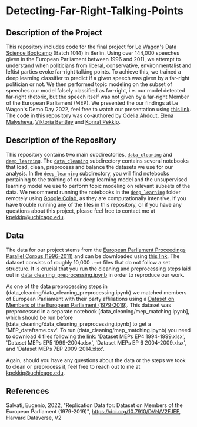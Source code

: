 # Detecting-Far-Right-Talking-Points


## Description of the Project

This repository includes code for the final project for [Le Wagon's Data Science Bootcamp](https://www.lewagon.com/data-science-course?utm_term=le%20wagon%20courses&utm_campaign=WW+%7C+Brand+%7C+EN+%7C+S&utm_source=adwords&utm_medium=ppc&hsa_acc=9887519486&hsa_cam=17795863130&hsa_grp=138703896883&hsa_ad=634543295246&hsa_src=g&hsa_tgt=kwd-811252777396&hsa_kw=le%20wagon%20courses&hsa_mt=b&hsa_net=adwords&hsa_ver=3&gclid=Cj0KCQiAveebBhD_ARIsAFaAvrHtFXBTG6fge-2tThnAgAJx13gnibCR00eBIoS6UaoLbzPT3ZjTtFQaAogiEALw_wcB) (Batch 1014) in Berlin. Using over 144,000 speeches given in the European Parliament between 1996 and 2011, we attempt to understand when politicians from liberal, conservative, environmentalist and leftist parties evoke far-right talking points. To achieve this, we trained a deep learning classifier to predict if a given speech was given by a far-right politician or not. We then performed topic modeling on the subset of speeches our model falsely classified as far-right, i.e. our model detected far-right rhetoric, but the speech itself was not given by a far-right Member of the European Parliament (MEP). We presented the our findings at Le Wagon's Demo Day 2022, feel free to watch our presentation using [this link](https://drive.google.com/file/d/1NcrEVAfzOHh2Q9QShYnqyt-CDaIdGCqu/view?usp=sharing). The code in this repository was co-authored by [Odelia Ahdout](https://www.linkedin.com/in/odelia-ahdout-phd-824237218/), [Elena Malysheva](https://www.linkedin.com/in/malysheva42/), [Viktoria Bentley](https://www.linkedin.com/in/viktoria-bentley/) and [Konrat Pekkip](https://www.linkedin.com/in/konratpekkip/).


## Description of the Repository

This repository contains two main subdirectories, [`data_cleaning`](data_cleaning) and [`deep_learning`](deep_learning). The [`data_cleaning`](data_cleaning) subdirectory contains several notebooks that load, clean, preprocess and balance the datasets we use for our analysis. In the [`deep_learning`](deep_learning) subdirectory, you will find notebooks pertaining to the training of our deep learning model and the unsupervised learning model we use to perform topic modeling on relevant subsets of the data. We recommend running the notebooks in the [`deep_learning`](deep_learning) folder remotely using [Google Colab](https://colab.research.google.com/), as they are computationally intensive. If you have trouble running any of the files in this repository, or if you have any questions about this project, please feel free to contact me at [kpekkip@uchicago.edu](mailto:kpekkip@uchicago.edu).


## Data

The data for our project stems from the [European Parliament Proceedings Parallel Corpus (1996-2011)](https://www.statmt.org/europarl/) and can be downloaded using [this link](https://www.statmt.org/europarl/#:~:text=Download-,source%20release,-(text%20files)%2C%201.5). The dataset consists of roughly 10,000 `.txt` files that do not follow a set structure. It is crucial that you run the cleaning and preprocessing steps laid out in [data_cleaning_preprocessing.ipynb](data_cleaning/data_cleaning_preprocessing.ipynb) in order to reproduce our work.

As one of the data preprocessing steps in (data_cleaning/data_cleaning_preprocessing.ipynb) we matched members of European Parliament with their party affiliations using a [Dataset on Members of the European Parliament (1979-2019)](https://dataverse.harvard.edu/dataset.xhtml?persistentId=doi:10.7910/DVN/V2FJEF). This dataset was preprocessed in a separate notebook [data_cleaning/mep_matching.ipynb], which should be run before [data_cleaning/data_cleaning_preprocessing.ipynb] to get a 'MEP_dataframe.csv'. 
To run (data_cleaning/mep_matching.ipynb) you need to download 4 files following [the link](https://dataverse.harvard.edu/dataset.xhtml?persistentId=doi:10.7910/DVN/V2FJEF):
'Dataset MEPs EP4 1994-1999.xlsx', 'Dataset MEPs EP5 1999-2004.xlsx', 'Dataset MEPs EP 6 2004-2009.xlsx', and 'Dataset MEPs 7EP 2009-2014.xlsx'.

Again, should you have any questions about the data or the steps we took to clean or preprocess it, feel free to reach out to me at [kpekkip@uchicago.edu](mailto:kpekkip@uchicago.edu).

## References
Salvati, Eugenio, 2022, "Replication Data for: Dataset on Members of the European Parliament (1979-2019)", https://doi.org/10.7910/DVN/V2FJEF, Harvard Dataverse, V2
